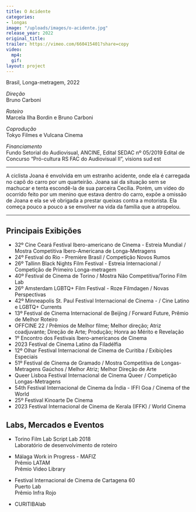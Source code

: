 ```yaml
---
title: O Acidente
categories:
- longas
image: "/uploads/images/o-acidente.jpg"
release_year: 2022
original_title: 
trailer: https://vimeo.com/660415401?share=copy
video:
  mp4: 
  gif: 
layout: project
---
```


Brasil, Longa-metragem, 2022

*Direção*\
Bruno Carboni

*Roteiro*\
Marcela Ilha Bordin e Bruno Carboni

*Coprodução*\
Tokyo Filmes e Vulcana Cinema

*Financiamento*\
Fundo Setorial do Audiovisual, ANCINE, Edital SEDAC nº 05/2019 Edital de Concurso “Pró-cultura RS FAC do Audiovisual II”, visions sud est

---

A ciclista Joana é envolvida em um estranho acidente, onde ela é carregada no capô do carro por um quarteirão. Joana sai da situação sem se machucar e tenta escondê-la de sua parceira Cecília. Porém, um vídeo do ocorrido feito por um menino que estava dentro do carro, expõe a omissão de Joana e ela se vê obrigada a prestar queixas contra a motorista. Ela começa pouco a pouco a se envolver na vida da família que a atropelou.

---

## Principais Exibições

* 32º Cine Ceará Festival Ibero-americano de Cinema - Estreia Mundial / Mostra Competitiva Ibero-Americana de Longa-Metragens
* 24º Festival do Rio - Première Brasil / Competição Novos Rumos
* 26º Tallinn Black Nights Film Festival - Estreia Internacional / Competição de Primeiro Longa-metragem
* 40º Festival de Cinema de Torino / Mostra Não Competitiva/Torino Film Lab
* 26º Amsterdam LGBTQ+ Film Festival - Roze Filmdagen / Novas Perspectivas
* 42º Minneapolis St. Paul Festival Internacional de Cinema - / Cine Latino e LGBTQ+ Currents
* 13º Festival de Cinema Internacional de Beijing / Forward Future, Prêmio de Melhor Roteiro
* OFFCINE 22 / Prêmios de Melhor filme; Melhor direção; Atriz coadjuvante; Direção de Arte; Produção; Honra ao Mérito e Revelação
* 1º Encontro dos Festivais Ibero-americanos de Cinema
* 2023 Festival de Cinema Latino da Filadélfia
* 12º Olhar Festival Internacional de Cinema de Curitiba / Exibições Especiais
* 51º Festival de Cinema de Gramado / Mostra Competitiva de Longas-Metragens Gaúchos / Melhor Atriz; Melhor Direção de Arte
* Queer Lisboa Festival Internacional de Cinema Queer / Competição Longas-Metragens
* 54th Festival Internacional de Cinema da Índia - IFFI Goa / Cinema of the World
* 25º Festival Kinoarte De Cinema
* 2023 Festival Internacional de Cinema de Kerala (IFFK) / World Cinema

## Labs, Mercados e Eventos

* Torino Film Lab Script Lab 2018\
  Laboratório de desenvolvimento de roteiro

* Málaga Work in Progress - MAFIZ\
  Prêmio LATAM\
  Prêmio Video Library

* Festival Internacional de Cinema de Cartagena 60\
  Puerto Lab\
  Prêmio Infra Rojo

* CURITIBAlab